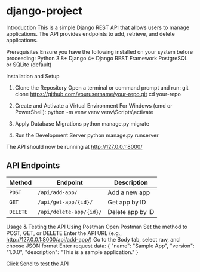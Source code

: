 # django-project

Introduction
This is a simple Django REST API that allows users to manage applications. The API provides endpoints to add, retrieve, and delete applications.

Prerequisites
Ensure you have the following installed on your system before proceeding:
Python 3.8+
Django 4+
Django REST Framework
PostgreSQL or SQLite (default)

Installation and Setup
1. Clone the Repository
Open a terminal or command prompt and run:
git clone https://github.com/yourusername/your-repo.git
cd your-repo

2. Create and Activate a Virtual Environment
For Windows (cmd or PowerShell):
python -m venv venv
venv\Scripts\activate

3. Apply Database Migrations
python manage.py migrate

5. Run the Development Server
python manage.py runserver

The API should now be running at http://127.0.0.1:8000/

## API Endpoints
| Method  | Endpoint               | Description            |
|---------|------------------------|------------------------|
| `POST`  | `/api/add-app/`        | Add a new app          |
| `GET`   | `/api/get-app/{id}/`   | Get app by ID         |
| `DELETE`| `/api/delete-app/{id}/` | Delete app by ID      |


Usage & Testing the API
Using Postman
Open Postman
Set the method to POST, GET, or DELETE
Enter the API URL (e.g., http://127.0.0.1:8000/api/add-app/)
Go to the Body tab, select raw, and choose JSON format
Enter request data:
{
    "name": "Sample App",
    "version": "1.0.0",
    "description": "This is a sample application."
}

Click Send to test the API
